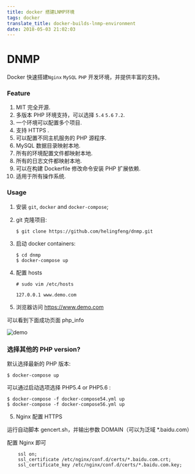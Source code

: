 ```yaml
---
title: docker 搭建LNMP环境
tags: docker
translate_title: docker-builds-lnmp-environment
date: 2018-05-03 21:02:03
---
```


# DNMP 

Docker 快速搭建`Nginx` `MySQL` `PHP` 开发环境，并提供丰富的支持。 


### Feature

1. MIT 完全开源.
2. 多版本 PHP 环境支持，可以选择 `5.4` `5.6` `7.2`.
3. 一个环境可以配置多个项目.
4. 支持 HTTPS .
5. 可以配置不同主机服务的 PHP 源程序.
6. MySQL 数据目录映射本地.
7. 所有的环境配置文件都映射本地.
8. 所有的日志文件都映射本地.
9. 可以在构建 Dockerfile 修改命令安装 PHP 扩展依赖.
10. 适用于所有操作系统.

### Usage

1. 安装 `git`, `docker` and `docker-compose`;

2. git 克隆项目:
    ```
    $ git clone https://github.com/helingfeng/dnmp.git
    ```
    
4. 启动 docker containers:
    ```
    $ cd dnmp
    $ docker-compose up
    ```
5. 配置 hosts

    ```
    # sudo vim /etc/hosts
    
    127.0.0.1 www.demo.com  
    ```
  

6. 浏览器访问 https://www.demo.com 

可以看到下面成功页面 php_info

![demo](https://github.com/helingfeng/dnmp/raw/master/demo.png)

### 选择其他的 PHP version?

默认选择最新的 PHP 版本:
```
$ docker-compose up
```

可以通过启动选项选择 PHP5.4 or PHP5.6 :

```
$ docker-compose -f docker-compose54.yml up
$ docker-compose -f docker-compose56.yml up
```

5. Nginx 配置 HTTPS

运行自动脚本 gencert.sh，并输出参数 DOMAIN（可以为泛域 *.baidu.com）

配置 Nginx 即可
```
    ssl on;
    ssl_certificate /etc/nginx/conf.d/certs/*.baidu.com.crt;
    ssl_certificate_key /etc/nginx/conf.d/certs/*.baidu.com.key;
```
